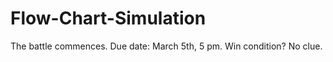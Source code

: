 # Flow-Chart-Simulation

The battle commences. 
Due date: March 5th, 5 pm.
Win condition? No clue. 
